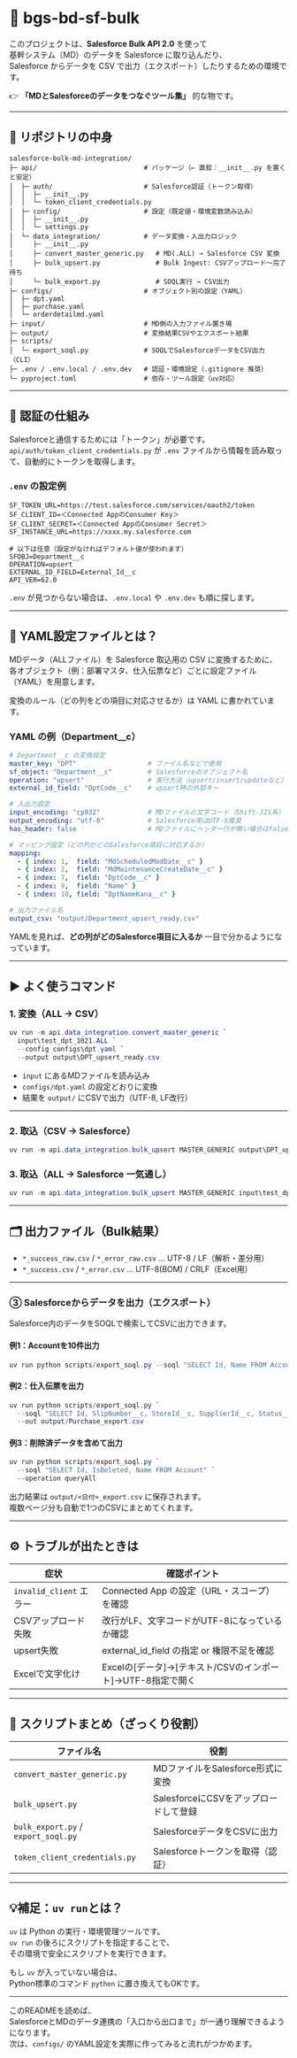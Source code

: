 # 🚀 bgs-bd-sf-bulk

このプロジェクトは、**Salesforce Bulk API 2.0** を使って  
基幹システム（MD）のデータを Salesforce に取り込んだり、  
Salesforce からデータを CSV で出力（エクスポート）したりするための環境です。

👉 **「MDとSalesforceのデータをつなぐツール集」** 的な物です。

---

## 📂 リポジトリの中身

```
salesforce-bulk-md-integration/
├─ api/                           # パッケージ（← 直叙：__init__.py を置くと安定）
│  ├─ auth/                       # Salesforce認証（トークン取得）
│  │  ├─ __init__.py
│  │  └─ token_client_credentials.py
│  ├─ config/                     # 設定（既定値・環境変数読み込み）
│  │  ├─ __init__.py
│  │  └─ settings.py
│  └─ data_integration/           # データ変換・入出力ロジック
│     ├─ __init__.py
│     ├─ convert_master_generic.py   # MD(.ALL) → Salesforce CSV 変換
│     ├─ bulk_upsert.py              # Bulk Ingest: CSVアップロード～完了待ち
│     └─ bulk_export.py              # SOQL実行 → CSV出力
├─ configs/                       # オブジェクト別の設定（YAML）
│  ├─ dpt.yaml
│  ├─ purchase.yaml
│  └─ orderdetailmd.yaml
├─ input/                         # MD側の入力ファイル置き場
├─ output/                        # 変換結果CSVやエクスポート結果
├─ scripts/
│  └─ export_soql.py              # SOQLでSalesforceデータをCSV出力（CLI）
├─ .env / .env.local / .env.dev   # 認証・環境設定（.gitignore 推奨）
└─ pyproject.toml                 # 依存・ツール設定（uv対応）
```

---

## 🔑 認証の仕組み

Salesforceと通信するためには「トークン」が必要です。  
`api/auth/token_client_credentials.py` が `.env` ファイルから情報を読み取って、自動的にトークンを取得します。

### `.env` の設定例

```dotenv
SF_TOKEN_URL=https://test.salesforce.com/services/oauth2/token
SF_CLIENT_ID=＜Connected AppのConsumer Key＞
SF_CLIENT_SECRET=＜Connected AppのConsumer Secret＞
SF_INSTANCE_URL=https://xxxx.my.salesforce.com

# 以下は任意（設定がなければデフォルト値が使われます）
SFOBJ=Department__c
OPERATION=upsert
EXTERNAL_ID_FIELD=External_Id__c
API_VER=62.0
```

`.env` が見つからない場合は、`.env.local` や `.env.dev` も順に探します。

---

## 🧩 YAML設定ファイルとは？

MDデータ（ALLファイル）を Salesforce 取込用の CSV に変換するために、  
各オブジェクト（例：部署マスタ、仕入伝票など）ごとに設定ファイル（YAML）を用意します。

変換のルール（どの列をどの項目に対応させるか）は YAML に書かれています。

### YAML の例（Department__c）

```yaml
# Department__c の変換設定
master_key: "DPT"                  # ファイル名などで使用
sf_object: "Department__c"         # Salesforceのオブジェクト名
operation: "upsert"                # 実行方法（upsert/insert/updateなど）
external_id_field: "DptCode__c"    # upsert時の外部キー

# 入出力設定
input_encoding: "cp932"            # MDファイルの文字コード（Shift-JIS系）
output_encoding: "utf-8"           # Salesforce用はUTF-8推奨
has_header: false                  # MDファイルにヘッダー行が無い場合はfalse

# マッピング設定（どの列がどのSalesforce項目に対応するか）
mapping:
  - { index: 1,  field: "MdScheduledModDate__c" }
  - { index: 2,  field: "MdMaintenanceCreateDate__c" }
  - { index: 7,  field: "DptCode__c" }
  - { index: 9,  field: "Name" }
  - { index: 10, field: "DptNameKana__c" }

# 出力ファイル名
output_csv: "output/Department_upsert_ready.csv"
```

YAMLを見れば、**どの列がどのSalesforce項目に入るか** 一目で分かるようになっています。

---

## ▶️ よく使うコマンド

### 1. 変換（ALL → CSV）
```powershell
uv run -m api.data_integration.convert_master_generic `
  input\test_dpt_1021.ALL `
  --config configs\dpt.yaml `
  --output output\DPT_upsert_ready.csv
```

- `input` にあるMDファイルを読み込み
- `configs/dpt.yaml` の設定どおりに変換
- 結果を `output/` にCSVで出力（UTF-8, LF改行）

---

### 2. 取込（CSV → Salesforce）
```powershell
uv run -m api.data_integration.bulk_upsert MASTER_GENERIC output\DPT_upsert_ready.csv
```

### 3. 取込（ALL → Salesforce 一気通し）
```powershell
uv run -m api.data_integration.bulk_upsert MASTER_GENERIC input\test_dpt_1021.ALL
```

---

## 🗂 出力ファイル（Bulk結果）

- `*_success_raw.csv` / `*_error_raw.csv` … UTF-8 / LF（解析・差分用）  
- `*_success.csv` / `*_error.csv` … UTF-8(BOM) / CRLF（Excel用）

---

### ③ Salesforceからデータを出力（エクスポート）

Salesforce内のデータをSOQLで検索してCSVに出力できます。

#### 例1：Accountを10件出力
```powershell
uv run python scripts/export_soql.py --soql "SELECT Id, Name FROM Account LIMIT 10"
```

#### 例2：仕入伝票を出力
```powershell
uv run python scripts/export_soql.py `
  --soql "SELECT Id, SlipNumber__c, StoreId__c, SupplierId__c, Status__c FROM Purchase__c" `
  --out output/Purchase_export.csv
```

#### 例3：削除済データを含めて出力
```powershell
uv run python scripts/export_soql.py `
  --soql "SELECT Id, IsDeleted, Name FROM Account" `
  --operation queryAll
```

出力結果は `output/<日付>_export.csv` に保存されます。  
複数ページ分も自動で1つのCSVにまとめてくれます。

---

## ⚙️ トラブルが出たときは

| 症状 | 確認ポイント |
|------|---------------|
| `invalid_client` エラー | Connected App の設定（URL・スコープ）を確認 |
| CSVアップロード失敗 | 改行がLF、文字コードがUTF-8になっているか確認 |
| upsert失敗 | external_id_field の指定 or 権限不足を確認 |
| Excelで文字化け | Excelの[データ]→[テキスト/CSVのインポート]→UTF-8指定で開く |

---

## 🧠 スクリプトまとめ（ざっくり役割）

| ファイル名 | 役割 |
|-------------|------|
| `convert_master_generic.py` | MDファイルをSalesforce形式に変換 |
| `bulk_upsert.py` | SalesforceにCSVをアップロードして登録 |
| `bulk_export.py` / `export_soql.py` | SalesforceデータをCSVに出力 |
| `token_client_credentials.py` | Salesforceトークンを取得（認証） |

---

## 💡補足：`uv run`とは？

`uv` は Python の実行・環境管理ツールです。  
`uv run` の後ろにスクリプトを指定することで、  
その環境で安全にスクリプトを実行できます。

もし `uv` が入っていない場合は、  
Python標準のコマンド `python` に置き換えてもOKです。

---

このREADMEを読めば、  
SalesforceとMDのデータ連携の「入口から出口まで」が一通り理解できるようになります。  
次は、`configs/` のYAML設定を実際に作ってみると流れがつかめます。
